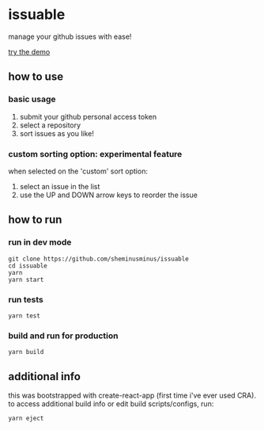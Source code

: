 # issuable

manage your github issues with ease!

[try the demo](https://routable-euojmyvlju.now.sh)

## how to use

### basic usage

1. submit your github personal access token
2. select a repository
3. sort issues as you like!

### custom sorting option: experimental feature

when selected on the 'custom' sort option:

1. select an issue in the list
2. use the UP and DOWN arrow keys to reorder the issue

## how to run

### run in dev mode

```
git clone https://github.com/sheminusminus/issuable
cd issuable
yarn
yarn start
```

### run tests

`yarn test`

### build and run for production

`yarn build`


## additional info

this was bootstrapped with create-react-app (first time i've ever used CRA).
to access additional build info or edit build scripts/configs, run:

`yarn eject`
